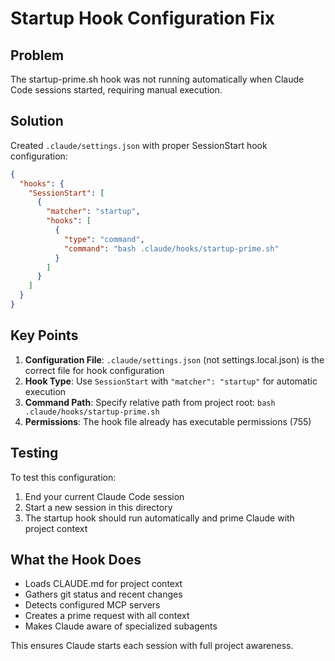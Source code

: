 # Startup Hook Configuration Fix

## Problem
The startup-prime.sh hook was not running automatically when Claude Code sessions started, requiring manual execution.

## Solution
Created `.claude/settings.json` with proper SessionStart hook configuration:

```json
{
  "hooks": {
    "SessionStart": [
      {
        "matcher": "startup",
        "hooks": [
          {
            "type": "command",
            "command": "bash .claude/hooks/startup-prime.sh"
          }
        ]
      }
    ]
  }
}
```

## Key Points
1. **Configuration File**: `.claude/settings.json` (not settings.local.json) is the correct file for hook configuration
2. **Hook Type**: Use `SessionStart` with `"matcher": "startup"` for automatic execution
3. **Command Path**: Specify relative path from project root: `bash .claude/hooks/startup-prime.sh`
4. **Permissions**: The hook file already has executable permissions (755)

## Testing
To test this configuration:
1. End your current Claude Code session
2. Start a new session in this directory
3. The startup hook should run automatically and prime Claude with project context

## What the Hook Does
- Loads CLAUDE.md for project context
- Gathers git status and recent changes
- Detects configured MCP servers
- Creates a prime request with all context
- Makes Claude aware of specialized subagents

This ensures Claude starts each session with full project awareness.